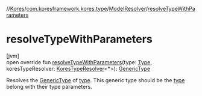 //[Kores](../../../index.md)/[com.koresframework.kores.type](../index.md)/[ModelResolver](index.md)/[resolveTypeWithParameters](resolve-type-with-parameters.md)

# resolveTypeWithParameters

[jvm]\
open override fun [resolveTypeWithParameters](resolve-type-with-parameters.md)(type: [Type](https://docs.oracle.com/javase/8/docs/api/java/lang/reflect/Type.html), koresTypeResolver: [KoresTypeResolver](../-kores-type-resolver/index.md)<*>): [GenericType](../-generic-type/index.md)

Resolves the [GenericType](../-generic-type/index.md) of [type](resolve-type-with-parameters.md). This generic type should be the [type](resolve-type-with-parameters.md) belong with their type parameters.
